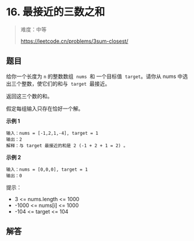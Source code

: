 # 16. 最接近的三数之和

> 难度：中等
>
> https://leetcode.cn/problems/3sum-closest/

## 题目

给你一个长度为 `n` 的整数数组  `nums`  和 一个目标值  `target`。请你从 nums 中选出三个整数，使它们的和与  `target`  最接近。

返回这三个数的和。

假定每组输入只存在恰好一个解。

**示例 1**

```
输入：nums = [-1,2,1,-4], target = 1
输出：2
解释：与 target 最接近的和是 2 (-1 + 2 + 1 = 2) 。
```

**示例 2**

```
输入：nums = [0,0,0], target = 1
输出：0
```

提示：

- 3 <= nums.length <= 1000
- -1000 <= nums[i] <= 1000
- -104 <= target <= 104

## 解答

```typescript

```
